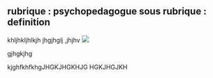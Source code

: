 rubrique : psychopedagogue 
sous rubrique : definition 
---

khljhkljhlkjh
jhgjhglj
,jhjhv
![](http://medias.psychologies.com/storage/images/therapies/developpement-personnel/epanouissement/diaporamas/sylvotherapie-9-arbres-qui-nous-font-du-bien/le-tilleul-un-baume-pour-le-coeur/2605078-1-fre-FR/Le-tilleul-un-baume-pour-le-coeur_imageWidth540.jpg)

gjhgkjhg

kjghfkhfkhgJHGKJHGKHJG
HGKJHGJKH

